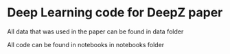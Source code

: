 # Deep Learning code for DeepZ paper

All data that was used in the paper can be found in data folder

All code can be found in notebooks in notebooks folder

